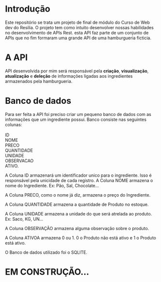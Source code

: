 # Introdução

Este repositório se trata um projeto de final de módulo do Curso de Web dev do Resilia. 
O projeto tem como intuito desenvolver nossas habilidades no desenvolvimento de APIs Rest.
esta API faz parte de um conjunto de APIs que no fim formaram uma grande API de uma hamburgueria ficticia.

# A API

API desenvolvida por mim será responsável pela <b>criação</b>, <b>visualização</b>, <b>atualização</b> e 
<b>deleção</b> de informações ligadas aos ingredientes armazenados pela hamburgueria.

# Banco de dados

Para ser feita a API foi preciso criar um pequeno banco de dados com as informações que um ingrediente possui. Banco consiste nas seguintes colunas: 
    <br />
    <br />
    ID <br />
    NOME <br />
    PRECO <br />
    QUANTIDADE <br />
    UNIDADE <br />
    OBSERVACAO <br />
    ATIVO. <br /> 
    
A Coluna ID armazenará um identificador unico para o ingrediente. Isso é responsável pela unicidade de cada registro.
A Coluna NOME  armazena o nome do Ingrediente. Ex: Pão, Sal, Chocolate... <br />

A Coluna PRECO, como o nome já diz, armazena o preço do Ingrediente. <br />

A Coluna QUANTIDADE armazena a quantidade de Produto no estoque. <br />

A Coluna UNIDADE armazena a unidade do que será atrelada ao produto. Ex: Saco, KG, UN... <br />

A Coluna OBSERVAÇÃO armazena alguma observação sobre o produto. <br />

A Coluna ATIVOA armazena 0 ou 1. 0 o Produto não está ativo e 1 o Produto está ativo. <br />


O Banco de dados utilizado foi o SQLITE.

# EM CONSTRUÇÃO...





